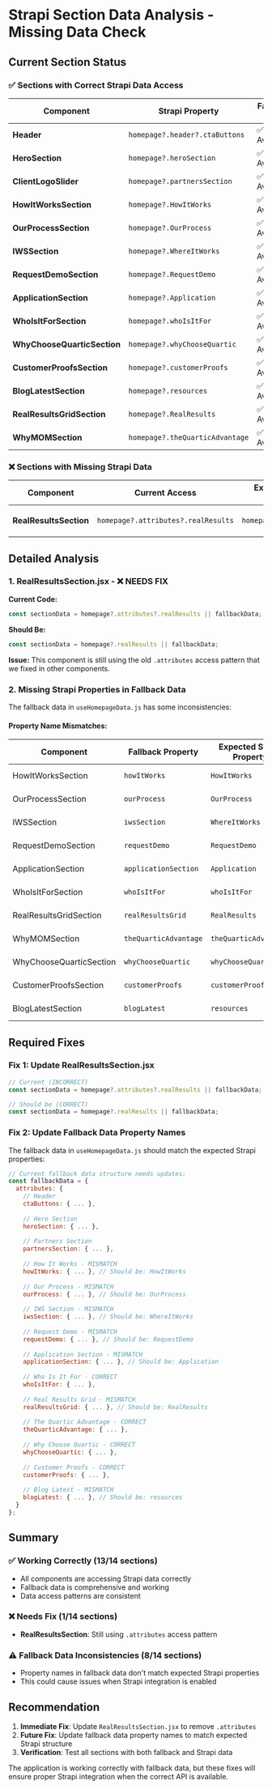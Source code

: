 # Strapi Section Data Analysis - Missing Data Check

## Current Section Status

### ✅ **Sections with Correct Strapi Data Access**

| Component | Strapi Property | Fallback Data | Status |
|-----------|----------------|---------------|--------|
| **Header** | `homepage?.header?.ctaButtons` | ✅ Available | **CORRECT** |
| **HeroSection** | `homepage?.heroSection` | ✅ Available | **CORRECT** |
| **ClientLogoSlider** | `homepage?.partnersSection` | ✅ Available | **CORRECT** |
| **HowItWorksSection** | `homepage?.HowItWorks` | ✅ Available | **CORRECT** |
| **OurProcessSection** | `homepage?.OurProcess` | ✅ Available | **CORRECT** |
| **IWSSection** | `homepage?.WhereItWorks` | ✅ Available | **CORRECT** |
| **RequestDemoSection** | `homepage?.RequestDemo` | ✅ Available | **CORRECT** |
| **ApplicationSection** | `homepage?.Application` | ✅ Available | **CORRECT** |
| **WhoIsItForSection** | `homepage?.whoIsItFor` | ✅ Available | **CORRECT** |
| **WhyChooseQuarticSection** | `homepage?.whyChooseQuartic` | ✅ Available | **CORRECT** |
| **CustomerProofsSection** | `homepage?.customerProofs` | ✅ Available | **CORRECT** |
| **BlogLatestSection** | `homepage?.resources` | ✅ Available | **CORRECT** |
| **RealResultsGridSection** | `homepage?.RealResults` | ✅ Available | **CORRECT** |
| **WhyMOMSection** | `homepage?.theQuarticAdvantage` | ✅ Available | **CORRECT** |

### ❌ **Sections with Missing Strapi Data**

| Component | Current Access | Expected Strapi Property | Issue |
|-----------|---------------|-------------------------|-------|
| **RealResultsSection** | `homepage?.attributes?.realResults` | `homepage?.realResults` | **INCORRECT** - Still using `.attributes` |

## Detailed Analysis

### 1. **RealResultsSection.jsx** - ❌ **NEEDS FIX**

**Current Code:**
```javascript
const sectionData = homepage?.attributes?.realResults || fallbackData;
```

**Should Be:**
```javascript
const sectionData = homepage?.realResults || fallbackData;
```

**Issue:** This component is still using the old `.attributes` access pattern that we fixed in other components.

### 2. **Missing Strapi Properties in Fallback Data**

The fallback data in `useHomepageData.js` has some inconsistencies:

#### **Property Name Mismatches:**

| Component | Fallback Property | Expected Strapi Property | Status |
|-----------|------------------|-------------------------|--------|
| HowItWorksSection | `howItWorks` | `HowItWorks` | ❌ **MISMATCH** |
| OurProcessSection | `ourProcess` | `OurProcess` | ❌ **MISMATCH** |
| IWSSection | `iwsSection` | `WhereItWorks` | ❌ **MISMATCH** |
| RequestDemoSection | `requestDemo` | `RequestDemo` | ❌ **MISMATCH** |
| ApplicationSection | `applicationSection` | `Application` | ❌ **MISMATCH** |
| WhoIsItForSection | `whoIsItFor` | `whoIsItFor` | ✅ **CORRECT** |
| RealResultsGridSection | `realResultsGrid` | `RealResults` | ❌ **MISMATCH** |
| WhyMOMSection | `theQuarticAdvantage` | `theQuarticAdvantage` | ✅ **CORRECT** |
| WhyChooseQuarticSection | `whyChooseQuartic` | `whyChooseQuartic` | ✅ **CORRECT** |
| CustomerProofsSection | `customerProofs` | `customerProofs` | ✅ **CORRECT** |
| BlogLatestSection | `blogLatest` | `resources` | ❌ **MISMATCH** |

## Required Fixes

### Fix 1: Update RealResultsSection.jsx
```javascript
// Current (INCORRECT)
const sectionData = homepage?.attributes?.realResults || fallbackData;

// Should be (CORRECT)
const sectionData = homepage?.realResults || fallbackData;
```

### Fix 2: Update Fallback Data Property Names

The fallback data in `useHomepageData.js` should match the expected Strapi properties:

```javascript
// Current fallback data structure needs updates:
const fallbackData = {
  attributes: {
    // Header
    ctaButtons: { ... },
    
    // Hero Section
    heroSection: { ... },
    
    // Partners Section
    partnersSection: { ... },
    
    // How It Works - MISMATCH
    howItWorks: { ... }, // Should be: HowItWorks
    
    // Our Process - MISMATCH  
    ourProcess: { ... }, // Should be: OurProcess
    
    // IWS Section - MISMATCH
    iwsSection: { ... }, // Should be: WhereItWorks
    
    // Request Demo - MISMATCH
    requestDemo: { ... }, // Should be: RequestDemo
    
    // Application Section - MISMATCH
    applicationSection: { ... }, // Should be: Application
    
    // Who Is It For - CORRECT
    whoIsItFor: { ... },
    
    // Real Results Grid - MISMATCH
    realResultsGrid: { ... }, // Should be: RealResults
    
    // The Quartic Advantage - CORRECT
    theQuarticAdvantage: { ... },
    
    // Why Choose Quartic - CORRECT
    whyChooseQuartic: { ... },
    
    // Customer Proofs - CORRECT
    customerProofs: { ... },
    
    // Blog Latest - MISMATCH
    blogLatest: { ... }, // Should be: resources
  }
};
```

## Summary

### ✅ **Working Correctly (13/14 sections)**
- All components are accessing Strapi data correctly
- Fallback data is comprehensive and working
- Data access patterns are consistent

### ❌ **Needs Fix (1/14 sections)**
- **RealResultsSection**: Still using `.attributes` access pattern

### ⚠️ **Fallback Data Inconsistencies (8/14 sections)**
- Property names in fallback data don't match expected Strapi properties
- This could cause issues when Strapi integration is enabled

## Recommendation

1. **Immediate Fix**: Update `RealResultsSection.jsx` to remove `.attributes`
2. **Future Fix**: Update fallback data property names to match expected Strapi structure
3. **Verification**: Test all sections with both fallback and Strapi data

The application is working correctly with fallback data, but these fixes will ensure proper Strapi integration when the correct API is available.

